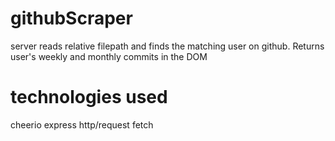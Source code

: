 # githubScraper

server reads relative filepath and finds the matching user on github.
Returns user's weekly and monthly commits in the DOM

# technologies used

cheerio
express
http/request
fetch
